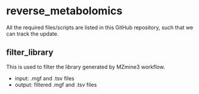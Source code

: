 # reverse_metabolomics

All the required files/scripts are listed in this GitHub repository, such that we can track the update.


## filter_library
This is used to filter the library generated by MZmine3 workflow.

* input: .mgf and .tsv files
* output: filtered .mgf and .tsv files
